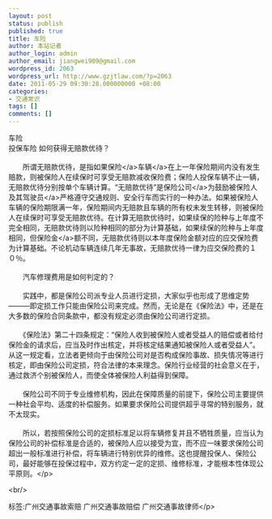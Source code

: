 ```yaml
---
layout: post
status: publish
published: true
title: 车险
author: 本站记者
author_login: admin
author_email: jiangwei909@gmail.com
wordpress_id: 2063
wordpress_url: http://www.gzjtlaw.com/?p=2063
date: 2011-05-29 09:30:28.000000000 +08:00
categories:
- 交通常识
tags: []
comments: []
---
```

<p>车险<br> 投保车险 如何获得无赔款优待？<br><br>　　所谓无赔款优待，是指如果<a>保险<&#47;a><a>车辆<&#47;a>在上一年保险期间内没有发生赔款，则被保险人在续保时可享受无赔款减收保险费；保险人投保车辆不止一辆，无赔款优待分别按单个车辆计算。&ldquo;无赔款优待&rdquo;是<a>保险公司<&#47;a>为鼓励被保险人及其<a>驾驶员<&#47;a>严格遵守交通规则、安全行车而实行的一种办法。如果被保险人车辆的保险期限满一年，保险期间内无赔款且车辆的所有权未发生转移，则被保险人在续保时可享受无赔款优待。在计算无赔款优待时，如果续保的险种与上年度不完全相同，无赔款优待则以险种相同的部分为计算基础，如果续保的险种与上年度相同，但<a>保险金<&#47;a>额不同，无赔款优待则以本年度保险金额对应的应交保险费为计算基础。不论机动车辆连续几年无事故，无赔款优待一律为应交保险费的１０％。<br><br>　　汽车修理费用是如何判定的？<br><br>　　实践中，都是保险公司派专业人员进行定损，大家似乎也形成了思维定势&mdash;&mdash;&mdash;即定损工作只能由保险公司来完成。然而，无论是在《保险法》中，还是在大多数的保险合同条款中，都没有规定必须由保险公司进行定损。<br><br>　　《保险法》第二十四条规定：&ldquo;保险人收到被保险人或者受益人的赔偿或者给付保险金的请求后，应当及时作出核定，并将核定结果通知被保险人或者受益人&rdquo;。从这一规定看，立法者更倾向于由保险公司对是否构成保险事故、损失情况等进行核定，即由保险公司定损，符合法律的本来理念。保险行业经营的社会意义在于，通过救济个别被保险人，而使全体被保险人利益得到保障。<br><br>　　保险公司不同于专业维修机构，因此在保障质量的前提下，保险公司主要提供一种社会平均、适度的补偿服务。如果要求保险公司提供超乎寻常的特别服务，就不太现实。<br><br>　　所以，若按照保险公司的定损标准足以将车辆修复并且不牺牲质量，应当认为保险公司的补偿标准是合适的，被保险人应以接受为宜，而不应一味要求保险公司超出一般标准进行补偿，将车辆进行特别优异的维修。这也提醒投保人、保险公司，最好能够在投保过程中，双方约定一定的定损、维修标准，才能根本性体现公平原则。<&#47;p><br&#47;><p>标签:广州交通事故索赔 广州交通事故赔偿 广州交通事故律师<&#47;p>
